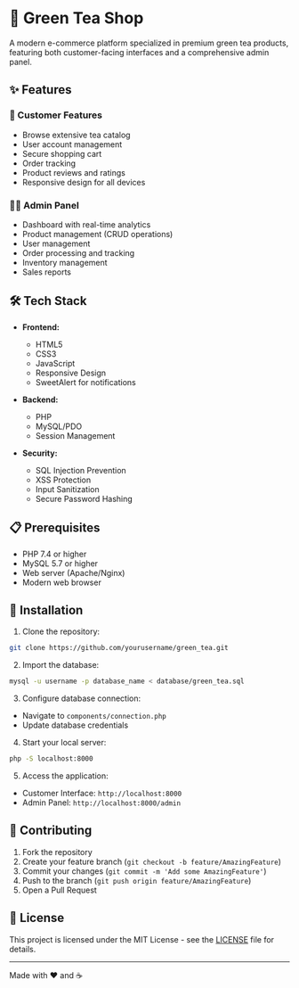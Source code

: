 # 🍵 Green Tea Shop

A modern e-commerce platform specialized in premium green tea products, featuring both customer-facing interfaces and a comprehensive admin panel.

## ✨ Features

### 👥 Customer Features
- Browse extensive tea catalog
- User account management
- Secure shopping cart
- Order tracking
- Product reviews and ratings
- Responsive design for all devices

### 👨‍💼 Admin Panel
- Dashboard with real-time analytics
- Product management (CRUD operations)
- User management
- Order processing and tracking
- Inventory management
- Sales reports

## 🛠️ Tech Stack

- **Frontend:**
  - HTML5
  - CSS3
  - JavaScript
  - Responsive Design
  - SweetAlert for notifications

- **Backend:**
  - PHP
  - MySQL/PDO
  - Session Management

- **Security:**
  - SQL Injection Prevention
  - XSS Protection
  - Input Sanitization
  - Secure Password Hashing

## 📋 Prerequisites

- PHP 7.4 or higher
- MySQL 5.7 or higher
- Web server (Apache/Nginx)
- Modern web browser

## 🚀 Installation

1. Clone the repository:
```bash
git clone https://github.com/yourusername/green_tea.git
```

2. Import the database:
```bash
mysql -u username -p database_name < database/green_tea.sql
```

3. Configure database connection:
- Navigate to `components/connection.php`
- Update database credentials

4. Start your local server:
```bash
php -S localhost:8000
```

5. Access the application:
- Customer Interface: `http://localhost:8000`
- Admin Panel: `http://localhost:8000/admin`

## 🤝 Contributing

1. Fork the repository
2. Create your feature branch (`git checkout -b feature/AmazingFeature`)
3. Commit your changes (`git commit -m 'Add some AmazingFeature'`)
4. Push to the branch (`git push origin feature/AmazingFeature`)
5. Open a Pull Request

## 📄 License

This project is licensed under the MIT License - see the [LICENSE](LICENSE) file for details.

---
Made with ❤️ and ☕
